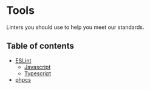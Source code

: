 # Tools
Linters you should use to help you meet our standards.

## Table of contents

* [ESLint](/development/tools/linters/eslint)
    * [Javascript](/development/tools/linters/eslint/javascript.md)
    * [Typescript](/development/tools/linters/eslint/typescript.md)
* [phpcs](/development/tools/linters/phpcs.md)
